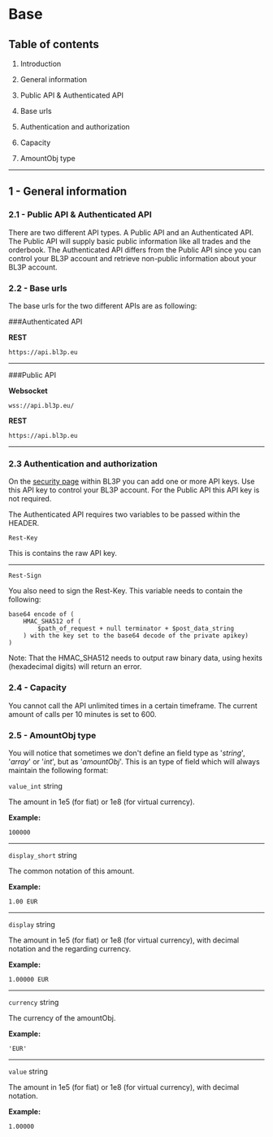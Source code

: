 # Base

## Table of contents

1. Introduction
2. General information

  1. Public API & Authenticated API
  2. Base urls
  3. Authentication and authorization
  4. Capacity
  5. AmountObj type

---

## 1 - General information

### 2.1 - Public API & Authenticated API

There are two different API types.
A Public API and an Authenticated API.
The Public API will supply basic public information like all trades and the orderbook.
The Authenticated API differs from the Public API since you can control your BL3P account and retrieve non-public information about your BL3P account.

### 2.2 - Base urls

The base urls for the two different APIs are as following:

###Authenticated API

**REST**
```
https://api.bl3p.eu
```
___
###Public API

**Websocket**
```
wss://api.bl3p.eu/
```
**REST**
```
https://api.bl3p.eu
```
___

### 2.3 Authentication and authorization

On the [security page](https://www.bl3p.eu/security) within BL3P you can add one or more API keys.
Use this API key to control your BL3P account.
For the Public API this API key is not required.

The Authenticated API requires two variables to be passed within the HEADER.

`Rest-Key`

This is contains the raw API key.
___
`Rest-Sign`

You also need to sign the Rest-Key. This variable needs to contain the following:
```
base64 encode of (
	HMAC_SHA512 of (
		$path_of_request + null terminator + $post_data_string
	) with the key set to the base64 decode of the private apikey)
)
```
Note: That the HMAC_SHA512 needs to output raw binary data, using hexits (hexadecimal digits) will return an error.

### 2.4 - Capacity

You cannot call the API unlimited times in a certain timeframe.
The current amount of calls per 10 minutes is set to 600.

### 2.5 - AmountObj type

You will notice that sometimes we don't define an field type as '_string_', '_array_' or '_int_', but as '_amountObj_'.
This is an type of field which will always maintain the following format:

`value_int` string

The amount in 1e5 (for fiat) or 1e8 (for virtual currency).

**Example:**
```
100000
```
___
`display_short` string

The common notation of this amount.

**Example:**
```
1.00 EUR
```
___
`display` string

The amount in 1e5 (for fiat) or 1e8 (for virtual currency), with decimal notation and the regarding currency.

**Example:**
```
1.00000 EUR
```
___
`currency` string

The currency of the amountObj.

**Example:**
```
'EUR'
```
___
`value` string

The amount in 1e5 (for fiat) or 1e8 (for virtual currency), with decimal notation.

**Example:**
```
1.00000
```